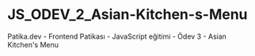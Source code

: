 # JS_ODEV_2_Asian-Kitchen-s-Menu
Patika.dev - Frontend Patikası - JavaScript eğitimi - Ödev 3 - Asian Kitchen's Menu
